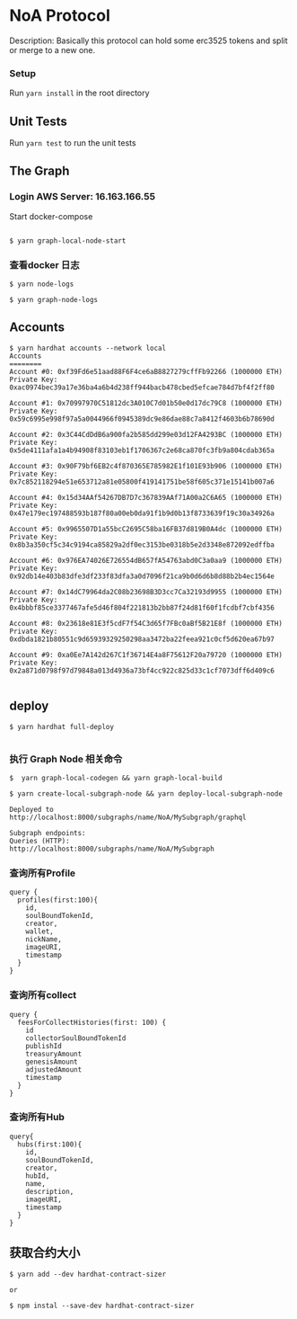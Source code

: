 # NoA Protocol

Description: 
   Basically this protocol can hold some erc3525 tokens and split or merge to a new one.


### Setup

Run  `yarn install` in the root directory

## Unit Tests

Run `yarn test` to run the unit tests


## The Graph

### Login AWS Server: 16.163.166.55
Start docker-compose
```

$ yarn graph-local-node-start
```

### 查看docker 日志
```
$ yarn node-logs  

$ yarn graph-node-logs

```

## Accounts
```
$ yarn hardhat accounts --network local 
Accounts
========
Account #0: 0xf39Fd6e51aad88F6F4ce6aB8827279cffFb92266 (1000000 ETH)
Private Key: 0xac0974bec39a17e36ba4a6b4d238ff944bacb478cbed5efcae784d7bf4f2ff80

Account #1: 0x70997970C51812dc3A010C7d01b50e0d17dc79C8 (1000000 ETH)
Private Key: 0x59c6995e998f97a5a0044966f0945389dc9e86dae88c7a8412f4603b6b78690d

Account #2: 0x3C44CdDdB6a900fa2b585dd299e03d12FA4293BC (1000000 ETH)
Private Key: 0x5de4111afa1a4b94908f83103eb1f1706367c2e68ca870fc3fb9a804cdab365a

Account #3: 0x90F79bf6EB2c4f870365E785982E1f101E93b906 (1000000 ETH)
Private Key: 0x7c852118294e51e653712a81e05800f419141751be58f605c371e15141b007a6

Account #4: 0x15d34AAf54267DB7D7c367839AAf71A00a2C6A65 (1000000 ETH)
Private Key: 0x47e179ec197488593b187f80a00eb0da91f1b9d0b13f8733639f19c30a34926a

Account #5: 0x9965507D1a55bcC2695C58ba16FB37d819B0A4dc (1000000 ETH)
Private Key:  0x8b3a350cf5c34c9194ca85829a2df0ec3153be0318b5e2d3348e872092edffba

Account #6: 0x976EA74026E726554dB657fA54763abd0C3a0aa9 (1000000 ETH)
Private Key: 0x92db14e403b83dfe3df233f83dfa3a0d7096f21ca9b0d6d6b8d88b2b4ec1564e

Account #7: 0x14dC79964da2C08b23698B3D3cc7Ca32193d9955 (1000000 ETH)
Private Key: 0x4bbbf85ce3377467afe5d46f804f221813b2bb87f24d81f60f1fcdbf7cbf4356

Account #8: 0x23618e81E3f5cdF7f54C3d65f7FBc0aBf5B21E8f (1000000 ETH)
Private Key: 0xdbda1821b80551c9d65939329250298aa3472ba22feea921c0cf5d620ea67b97

Account #9: 0xa0Ee7A142d267C1f36714E4a8F75612F20a79720 (1000000 ETH)
Private Key: 0x2a871d0798f97d79848a013d4936a73bf4cc922c825d33c1cf7073dff6d409c6


```

## deploy
```
$ yarn hardhat full-deploy
  	
```


### 执行 Graph Node 相关命令
```
$  yarn graph-local-codegen && yarn graph-local-build

$ yarn create-local-subgraph-node && yarn deploy-local-subgraph-node

Deployed to http://localhost:8000/subgraphs/name/NoA/MySubgraph/graphql

Subgraph endpoints:
Queries (HTTP):     http://localhost:8000/subgraphs/name/NoA/MySubgraph
```

### 查询所有Profile
```
query {
  profiles(first:100){
    id,
    soulBoundTokenId,
    creator,
    wallet,
    nickName,
    imageURI,
    timestamp
  }
}	
```

### 查询所有collect
```
query {
  feesForCollectHistories(first: 100) {
    id
    collectorSoulBoundTokenId
    publishId
    treasuryAmount
    genesisAmount
    adjustedAmount
    timestamp
  }
}
```

### 查询所有Hub
```
query{
  hubs(first:100){
    id,
    soulBoundTokenId,
    creator,
    hubId,
    name,
    description,
    imageURI,
    timestamp
  }
}

```

## 获取合约大小
```
$ yarn add --dev hardhat-contract-sizer

or 

$ npm instal --save-dev hardhat-contract-sizer
```

